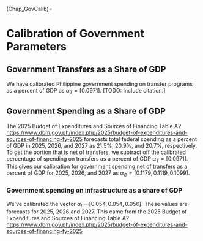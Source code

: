 (Chap_GovCalib)=
# Calibration of Government Parameters

## Government Transfers as a Share of GDP

We have calibrated Philippine government spending on transfer programs as a percent of GDP as $\alpha_T=[0.0971]$. [TODO: Include citation.]

## Government Spending as a Share of GDP

The 2025 Budget of Expenditures and Sources of Financing Table A2 https://www.dbm.gov.ph/index.php/2025/budget-of-expenditures-and-sources-of-financing-fy-2025 forecasts total federal spending as a percent of GDP in 2025, 2026, and 2027 as 21.5%, 20.9%, and 20.7%, respectively. To get the portion that is net of transfers, we subtract off the calibrated percentage of spending on transfers as a percent of GDP $\alpha_T=[0.0971]$. This gives our calibration for government spending net of transfers as a percent of GDP for 2025, 2026, and 2027 as $\alpha_G=[0.1179, 0.1119, 0.1099]$.


### Government spending on infrastructure as a share of GDP

We've calibrated the vector $\alpha_I=[0.054, 0.054, 0.056]$. These values are forecasts for 2025, 2026 and 2027. This came from the 2025 Budget of Expenditures and Sources of Financing Table A2 https://www.dbm.gov.ph/index.php/2025/budget-of-expenditures-and-sources-of-financing-fy-2025
